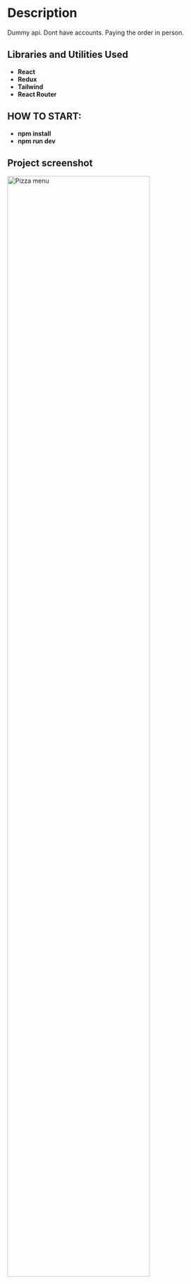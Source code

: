 <h1>Description</h1>
Dummy api. Dont have accounts. Paying the order in person. 
<br />

<h2>Libraries and Utilities Used</h2>

- <b>React</b>
- <b>Redux</b>
- <b>Tailwind</b>
- <b>React Router</b>

<h2>HOW TO START:</h2>

- <b>npm install</b>
- <b>npm run dev</b>

<h2>Project screenshot</h2>

<img src="https://i.imgur.com/7huTFq9.png" height="80%" width="80%" alt="Pizza menu"/>
